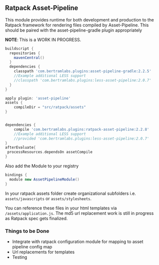 ## Ratpack Asset-Pipeline

This module provides runtime for both development and production to the Ratpack framework for rendering files compiled by Asset-Pipeline. This should be paired with the asset-pipeline-gradle plugin appropriately

**NOTE**: This is a WORK IN PROGRESS. 

```groovy
buildscript {
  repositories {
    mavenCentral()
  }
  dependencies {
    classpath 'com.bertramlabs.plugins:asset-pipeline-gradle:2.2.5'
    //Example additional LESS support
    //classpath 'com.bertramlabs.plugins:less-asset-pipeline:2.0.7'
  }
}

apply plugin: 'asset-pipeline'
assets {
    compileDir = "src/ratpack/assets"
}


dependencies {
	compile 'com.bertramlabs.plugins:ratpack-asset-pipeline:2.2.8'
	//Example additional LESS support
    //provided 'com.bertramlabs.plugins:less-asset-pipeline:2.0.7'
}
afterEvaluate{
 processResources.dependsOn assetCompile
}
```
Also add the Module to your registry

```groovy
bindings {
  module new AssetPipelineModule()
}
```

In your ratpack assets folder create organizational subfolders i.e. `assets/javascripts` or `assets/stylesheets`.

You can reference these files in your html templates via `/assets/application.js`. The md5 url replacement work is still in progress as Ratpack spec gets finalized.

### Things to be Done

* Integrate with ratpack configuration module for mapping to asset pipeline config map
* Url replacements for templates
* Testing